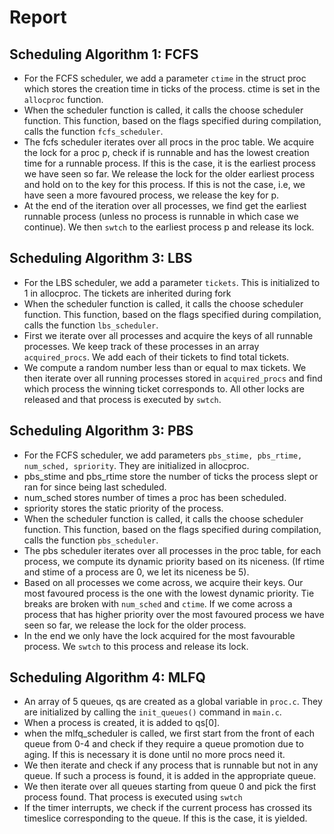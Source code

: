 # Report

## Scheduling Algorithm 1: FCFS

+ For the FCFS scheduler, we add a parameter `ctime` in the struct proc which stores the creation time in ticks of the process. ctime is set in the `allocproc` function.
+ When the scheduler function is called, it calls the choose scheduler function. This function, based on the flags specified during compilation, calls the function `fcfs_scheduler`.
+ The fcfs scheduler iterates over all procs in the proc table. We acquire the lock for a proc p, check if is runnable and has the lowest creation time for a runnable process. If this is the case, it is the earliest process we have seen so far. We release the lock for the older earliest process and hold on to the key for this process. If this is not the case, i.e, we have seen a more favoured process, we release the key for p.
+ At the end of the iteration over all processes, we find get the earliest runnable process (unless no process is runnable in which case we continue). We then `swtch` to the earliest process p and release its lock.

## Scheduling Algorithm 3: LBS

+ For the LBS scheduler, we add a parameter `tickets`. This is initialized to 1 in allocproc. The tickets are inherited during fork
+ When the scheduler function is called, it calls the choose scheduler function. This function, based on the flags specified during compilation, calls the function `lbs_scheduler`.
+ First we iterate over all processes and acquire the keys of all runnable processes. We keep track of these processes in an array `acquired_procs`. We add each of their tickets to find total tickets.
+ We compute a random number less than or equal to max tickets. We then iterate over all running processes stored in `acquired_procs` and find which process the winning ticket corresponds to. All other locks are released and that process is executed by `swtch`.

## Scheduling Algorithm 3: PBS

+ For the FCFS scheduler, we add parameters `pbs_stime, pbs_rtime, num_sched, spriority`. They are initialized in allocproc.
+ pbs_stime and pbs_rtime store the number of ticks the process slept or ran for since being last scheduled.
+ num_sched stores number of times a proc has been scheduled.
+ spriority stores the static priority of the process.
+ When the scheduler function is called, it calls the choose scheduler function. This function, based on the flags specified during compilation, calls the function `pbs_scheduler`.
+ The pbs scheduler iterates over all processes in the proc table, for each process, we compute its dynamic priority based on its niceness. (If rtime and stime of a process are 0, we let its niceness be 5).
+ Based on all processes we come across, we acquire their keys. Our most favoured process is the one with the lowest dynamic priority. Tie breaks are broken with `num_sched` and `ctime`. If we come across a process that has higher priority over the most favoured process we have seen so far, we release the lock for the older process.
+ In the end we only have the lock acquired for the most favourable process. We `swtch` to this process and release its lock.

## Scheduling Algorithm 4: MLFQ

+ An array of 5 queues, qs are created as a global variable in `proc.c`. They are initialized by calling the `init_queues()` command in `main.c`.
+ When a process is created, it is added to qs[0].
+ when the mlfq_scheduler is called, we first start from the front of each queue from 0-4 and check if they require a queue promotion due to aging. If this is necessary it is done until no more procs need it.
+ We then iterate and check if any process that is runnable but not in any queue. If such a process is found, it is added in the appropriate queue.
+ We then iterate over all queues starting from queue 0 and pick the first process found. That process is executed using `swtch`
+ If the timer interrupts, we check if the current process has crossed its timeslice corresponding to the queue. If this is the case, it is yielded.